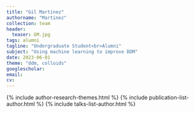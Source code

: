 ```yaml
---
title: "Gil Martinez"
authorname: "Martinez"
collection: team
header:
  teaser: GM.jpg
tags: alumni
tagline: "Undergraduate Student<br>Alumni"
subject: "Using machine learning to improve DDM"
date: 2023-06-01
theme: "ddm, colloids"
googlescholar: 
email: 
cv: 
---
```


<p align= "justify">

{% include author-research-themes.html %}
{% include publication-list-author.html %}
{% include talks-list-author.html %}